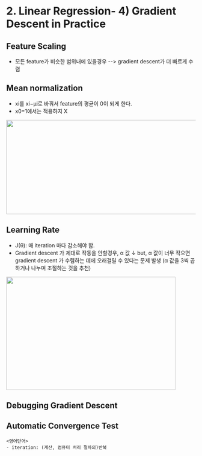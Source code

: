 # 2. Linear Regression- 4) Gradient Descent in Practice

## Feature Scaling
- 모든 feature가 비슷한 범위내에 있을경우 --> gradient descent가 더 빠르게 수렴

## Mean normalization
- xi를 xi−μi로 바꿔서 feature의 평균이 0이 되게 한다.
- x0=1에서는 적용하지 X

<img src ="https://user-images.githubusercontent.com/46768752/78246365-fbfa2000-7523-11ea-84c2-b51350da22ab.png"
width=600 height=250>

## Learning Rate
- J(θ): 매 iteration 마다 감소해야 함.
- Gradient descent 가 제대로 작동을 안할경우, α 값 ↓
but, α 값이 너무 작으면 gradient descent 가 수렴하는 데에 오래걸릴 수 있다는 문제 발생
(α 값을 3씩 곱하거나 나누며 조절하는 것을 추천)

<img src ="https://user-images.githubusercontent.com/46768752/78246374-00bed400-7524-11ea-9e8e-7fbef105f2da.png"
width=450 height=300>


## Debugging Gradient Descent


## Automatic Convergence Test

```
<영어단어>
- iteration: (계산, 컴퓨터 처리 절차의)반복
```